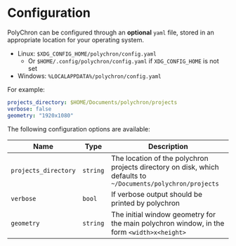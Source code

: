 
# Configuration

PolyChron can be configured through an **optional** `yaml` file, stored in an appropriate location for your operating system.

- Linux: `$XDG_CONFIG_HOME/polychron/config.yaml`
    - Or `$HOME/.config/polychron/config.yaml` if `XDG_CONFIG_HOME` is not set
- Windows: `%LOCALAPPDATA%/polychron/config.yaml`
<!-- - MacOs: @todo -->

For example:

```yaml
projects_directory: $HOME/Documents/polychron/projects
verbose: false
geometry: "1920x1080"
```

The following configuration options are available:

| Name                 | Type     | Description |
|----------------------|----------|-------------|
| `projects_directory` | `string` | The location of the polychron projects directory on disk, which defaults to `~/Documents/polychron/projects` |
| `verbose`            | `bool`   | If verbose output should be printed by polychron |
| `geometry`           | `string` | The initial window geometry for the main polychron window, in the form `<width>x<height>` |
